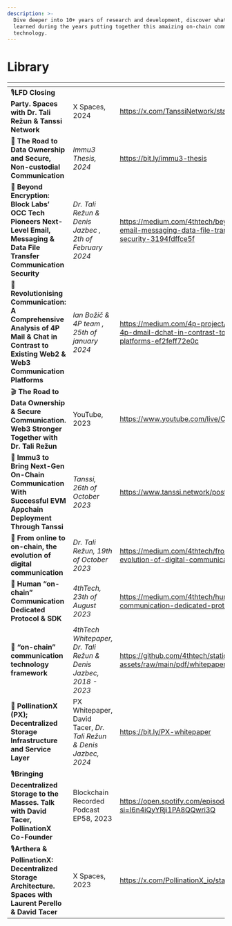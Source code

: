 ```yaml
---
description: >-
  Dive deeper into 10+ years of research and development, discover what we
  learned during the years putting together this amaizing on-chain communication
  technology.
---
```


# Library



<table data-view="cards"><thead><tr><th></th><th></th><th data-hidden data-card-target data-type="content-ref"></th></tr></thead><tbody><tr><td>🎙️<strong>LFD Closing Party. Spaces with Dr. Tali Režun &#x26; Tanssi Network</strong></td><td>X Spaces, 2024</td><td><a href="https://x.com/TanssiNetwork/status/1828792962542878996">https://x.com/TanssiNetwork/status/1828792962542878996</a></td></tr><tr><td>📑 <strong>The Road to Data Ownership and Secure, Non-custodial Communication</strong></td><td><em>Immu3 Thesis, 2024</em></td><td><a href="https://bit.ly/immu3-thesis">https://bit.ly/immu3-thesis</a></td></tr><tr><td>📑 <strong>Beyond Encryption: Block Labs’ OCC Tech Pioneers Next-Level Email, Messaging &#x26; Data File Transfer Communication Security</strong></td><td><em>Dr. Tali Režun &#x26; Denis Jazbec , 2th of February 2024</em></td><td><a href="https://medium.com/4thtech/beyond-encryption-next-level-email-messaging-data-file-transfer-communication-security-3194fdffce5f">https://medium.com/4thtech/beyond-encryption-next-level-email-messaging-data-file-transfer-communication-security-3194fdffce5f</a></td></tr><tr><td>📑 <strong>Revolutionising Communication: A Comprehensive Analysis of 4P Mail &#x26; Chat in Contrast to Existing Web2 &#x26; Web3 Communication Platforms</strong></td><td><em>Ian Božič &#x26; 4P team , 25th of january 2024</em></td><td><a href="https://medium.com/4p-project/comprehensive-analysis-of-4p-dmail-dchat-in-contrast-to-existing-web2-web3-platforms-ef2feff72e0c">https://medium.com/4p-project/comprehensive-analysis-of-4p-dmail-dchat-in-contrast-to-existing-web2-web3-platforms-ef2feff72e0c</a></td></tr><tr><td>🎬 <strong>The Road to Data Ownership &#x26; Secure Communication. Web3 Stronger Together with Dr. Tali Režun</strong></td><td>YouTube, 2023</td><td><a href="https://www.youtube.com/live/C1ufcyztAnw?feature=shared">https://www.youtube.com/live/C1ufcyztAnw?feature=shared</a></td></tr><tr><td>📑 <strong>Immu3 to Bring Next-Gen On-Chain Communication With Successful EVM Appchain Deployment Through Tanssi</strong></td><td><em>Tanssi, 26th of October 2023</em></td><td><a href="https://www.tanssi.network/post/collaboration-tanssi-immu3">https://www.tanssi.network/post/collaboration-tanssi-immu3</a></td></tr><tr><td>📑 <strong>From online to on-chain, the evolution of digital communication</strong></td><td><em>Dr. Tali Režun, 19th of October 2023</em></td><td><a href="https://medium.com/4thtech/from-online-to-on-chain-the-evolution-of-digital-communication-0fb201f98df1">https://medium.com/4thtech/from-online-to-on-chain-the-evolution-of-digital-communication-0fb201f98df1</a></td></tr><tr><td>📑 <strong>Human “on-chain” Communication Dedicated Protocol &#x26; SDK</strong></td><td><em>4thTech, 23th of August 2023</em></td><td><a href="https://medium.com/4thtech/human-on-chain-communication-dedicated-protocol-sdk-a3f35d68eedf">https://medium.com/4thtech/human-on-chain-communication-dedicated-protocol-sdk-a3f35d68eedf</a></td></tr><tr><td>📑 <strong>“on-chain” communication technology framework</strong></td><td><em>4thTech Whitepaper, Dr. Tali Režun &#x26; Denis Jazbec, 2018 - 2023</em></td><td><a href="https://github.com/4thtech/static-assets/raw/main/pdf/whitepaper.pdf">https://github.com/4thtech/static-assets/raw/main/pdf/whitepaper.pdf</a></td></tr><tr><td>📑 <strong>PollinationX (PX); Decentralized Storage Infrastructure and Service Layer</strong></td><td>PX Whitepaper, David Tacer, <em>Dr. Tali Režun &#x26; Denis Jazbec, 2024</em></td><td><a href="https://bit.ly/PX-whitepaper">https://bit.ly/PX-whitepaper</a></td></tr><tr><td>🎙️<strong>Bringing Decentralized Storage to the Masses. Talk with David Tacer, PollinationX Co-Founder</strong></td><td>Blockchain Recorded Podcast EP58, 2023</td><td><a href="https://open.spotify.com/episode/6nOzF4wYNsIZKRRZqTSgaU?si=I6n4iQyYRji1PA8QQwri3Q">https://open.spotify.com/episode/6nOzF4wYNsIZKRRZqTSgaU?si=I6n4iQyYRji1PA8QQwri3Q</a></td></tr><tr><td>🎙️<strong>Arthera &#x26; PollinationX: Decentralized Storage Architecture. Spaces with Laurent Perello &#x26; David Tacer</strong></td><td>X Spaces, 2023</td><td><a href="https://x.com/PollinationX_io/status/1702710829345292787">https://x.com/PollinationX_io/status/1702710829345292787</a></td></tr></tbody></table>
